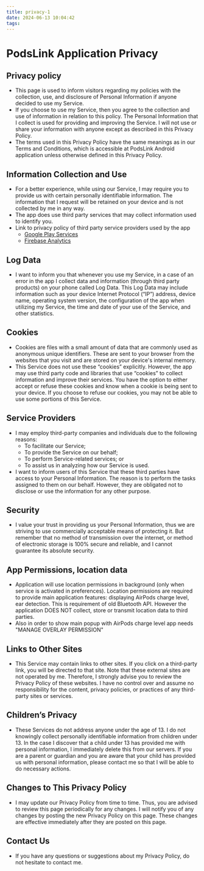 ```yaml
---
title: privacy-1
date: 2024-06-13 10:04:42
tags:
---
```


# PodsLink Application Privacy

## Privacy policy

- This page is used to inform visitors regarding my policies with the collection, use, and disclosure of Personal Information if anyone decided to use my Service.
- If you choose to use my Service, then you agree to the collection and use of information in relation to this policy. The Personal Information that I collect is used for providing and improving the Service. I will not use or share your information with anyone except as described in this Privacy Policy.
- The terms used in this Privacy Policy have the same meanings as in our Terms and Conditions, which is accessible at PodsLink Android application unless otherwise defined in this Privacy Policy.

## Information Collection and Use

- For a better experience, while using our Service, I may require you to provide us with certain personally identifiable information. The information that I request will be retained on your device and is not collected by me in any way.
- The app does use third party services that may collect information used to identify you.
- Link to privacy policy of third party service providers used by the app
   - [Google Play Services](https://www.google.com/policies/privacy/)
   - [Firebase Analytics](https://firebase.google.com/policies/analytics)
## Log Data
- I want to inform you that whenever you use my Service, in a case of an error in the app I collect data and information (through third party products) on your phone called Log Data. This Log Data may include information such as your device Internet Protocol (“IP”) address, device name, operating system version, the configuration of the app when utilizing my Service, the time and date of your use of the Service, and other statistics.
## Cookies
- Cookies are files with a small amount of data that are commonly used as anonymous unique identifiers. These are sent to your browser from the websites that you visit and are stored on your device's internal memory.
- This Service does not use these “cookies” explicitly. However, the app may use third party code and libraries that use “cookies” to collect information and improve their services. You have the option to either accept or refuse these cookies and know when a cookie is being sent to your device. If you choose to refuse our cookies, you may not be able to use some portions of this Service.

## Service Providers
- I may employ third-party companies and individuals due to the following reasons:
   - To facilitate our Service;
   - To provide the Service on our behalf;
   - To perform Service-related services; or
   - To assist us in analyzing how our Service is used.
- I want to inform users of this Service that these third parties have access to your Personal Information. The reason is to perform the tasks assigned to them on our behalf. However, they are obligated not to disclose or use the information for any other purpose.

## Security
- I value your trust in providing us your Personal Information, thus we are striving to use commercially acceptable means of protecting it. But remember that no method of transmission over the internet, or method of electronic storage is 100% secure and reliable, and I cannot guarantee its absolute security.

## App Permissions, location data
- Application will use location permissions in background (only when service is activated in preferences). Location permissions are required to provide main application features: displaying AirPods charge level, ear detection. This is requirement of old Bluetooth API. However the application DOES NOT collect, store or transmit location data to third parties.
- Also in order to show main popup with AirPods charge level app needs "MANAGE OVERLAY PERMISSION"

## Links to Other Sites
- This Service may contain links to other sites. If you click on a third-party link, you will be directed to that site. Note that these external sites are not operated by me. Therefore, I strongly advise you to review the Privacy Policy of these websites. I have no control over and assume no responsibility for the content, privacy policies, or practices of any third-party sites or services.

## Children’s Privacy
- These Services do not address anyone under the age of 13. I do not knowingly collect personally identifiable information from children under 13. In the case I discover that a child under 13 has provided me with personal information, I immediately delete this from our servers. If you are a parent or guardian and you are aware that your child has provided us with personal information, please contact me so that I will be able to do necessary actions.

## Changes to This Privacy Policy
- I may update our Privacy Policy from time to time. Thus, you are advised to review this page periodically for any changes. I will notify you of any changes by posting the new Privacy Policy on this page. These changes are effective immediately after they are posted on this page.

## Contact Us
- If you have any questions or suggestions about my Privacy Policy, do not hesitate to contact me.

